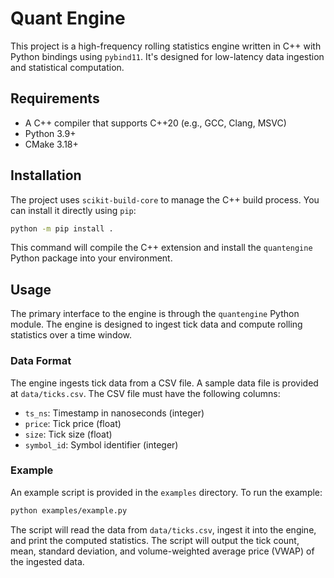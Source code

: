 # Quant Engine

This project is a high-frequency rolling statistics engine written in C++ with Python bindings using `pybind11`. It's designed for low-latency data ingestion and statistical computation.

## Requirements

*   A C++ compiler that supports C++20 (e.g., GCC, Clang, MSVC)
*   Python 3.9+
*   CMake 3.18+

## Installation

The project uses `scikit-build-core` to manage the C++ build process. You can install it directly using `pip`:

```bash
python -m pip install .
```

This command will compile the C++ extension and install the `quantengine` Python package into your environment.

## Usage

The primary interface to the engine is through the `quantengine` Python module. The engine is designed to ingest tick data and compute rolling statistics over a time window.

### Data Format

The engine ingests tick data from a CSV file. A sample data file is provided at `data/ticks.csv`. The CSV file must have the following columns:

*   `ts_ns`: Timestamp in nanoseconds (integer)
*   `price`: Tick price (float)
*   `size`: Tick size (float)
*   `symbol_id`: Symbol identifier (integer)

### Example

An example script is provided in the `examples` directory. To run the example:

```bash
python examples/example.py
```

The script will read the data from `data/ticks.csv`, ingest it into the engine, and print the computed statistics. The script will output the tick count, mean, standard deviation, and volume-weighted average price (VWAP) of the ingested data.
